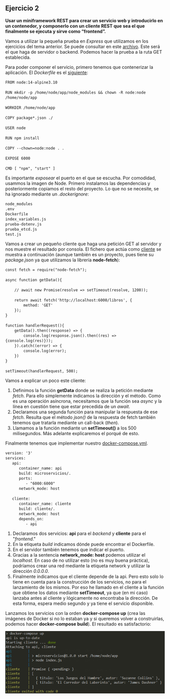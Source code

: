 ## Ejercicio 2
**Usar un miniframework REST para crear un servicio web y introducirlo en un contenedor, y componerlo con un cliente REST que sea el que finalmente se ejecuta y sirve como “frontend”.**

Vamos a utilizar la pequeña prueba en *Express* que utilizamos en los ejercicios del tema anterior. Se puede consultar en este [archivo](./microservicios/index.js). Este será el que haga de servidor o backend. Podemos hacer la prueba a la ruta GET establecida.

Para poder componer el servicio, primero tenemos que contenerizar la aplicación. El *Dockerfile* es el [siguiente](./microservicios/Dockerfile):

```
FROM node:14-alpine3.10

RUN mkdir -p /home/node/app/node_modules && chown -R node:node /home/node/app

WORKDIR /home/node/app

COPY package*.json ./

USER node

RUN npm install

COPY --chown=node:node . .

EXPOSE 6000

CMD [ "npm", "start" ]
```

Es importante *exposear* el puerto en el que se escucha. Por comodidad, usammos la imagen de Node. Primero instalamos las dependencias y posteriormente copiamos el resto del proyecto. Lo que no se necesite, se ha ignorado mediante un *.dockerignore*:

```
node_modules
.env
Dockerfile
index_variables.js
prueba-dotenv.js
prueba_etcd.js
test.js
```

Vamos a crear un pequeño cliente que haga una petición GET al servidor y nos muestre el resultado por consola. El fichero que actúa como [cliente](./cliente/cliente.js) se muestra a continuación (aunque también es un proyecto, pues tiene su *package.json* ya que utilizamos la librería **node-fetch**):

```
const fetch = require("node-fetch");

async function getData(){

    // await new Promise(resolve => setTimeout(resolve, 1200));

    return await fetch('http://localhost:6000/libros', {
        method: 'GET'    
    });
}

function handlerRequest(){
    getData().then((response) => {
        console.log(response.json().then((res) => {console.log(res)}));
    }).catch((error) => {
        console.log(error);
    }) 
}

setTimeout(handlerRequest, 500);
```

Vamos a explicar un poco este cliente:
1. Definimos la función **getData** donde se realiza la petición mediante *fetch*. Para ello simplemente indicamos la dirección y el método. Como es una operación asíncrona, necesitamos que la función sea *async* y la línea en cuestión tiene que estar precedida de un *await*.
2. Declaramos una segunda función para manipular la respuesta de ese *fetch*. Resulta que el método *json()* de la respuesta de fetch también tenemos que tratarla mediante un call-back (*then*).
3. Llamamos a la función mediante un **setTimeout()** a los 500 milisegundos. Más adelante explicaremos el porqué de esto.

Finalmente tenemos que implementar nuestro [docker-compose.yml](./docker-compose.yml).

```
version: '3'
services:
   api:
      container_name: api
      build: microservicios/.
      ports:
         - "6000:6000"
      network_mode: host   

   cliente:
      container_name: cliente
      build: cliente/.
      network_mode: host
      depends_on:
         - api
```

1. Declaramos dos servicios: **api** para el *backend* y **cliente** para el "*frontend*."
2. En la etiqueta *build* indicamos dónde puede encontrar el Dockerfile.
3. En el servidor también tenemos que indicar el puerto.
4. Gracias a la sentencia **network_mode: host** podemos utilizar el *localhost*. En caso de no utilizar esto (no es muy buena práctica), podríamos crear una red mediante la etiqueta network y utilizar la dirección *0.0.0.0*.
5. Finalmente indicamos que el cliente depende de la api. Pero esto solo lo tiene en cuenta para la construcción de los servicios, no para el lanzamiento de los mismos. Por eso he llamado en el cliente a la función que obtiene los datos mediante **setTimeout**, ya que (en mi caso) lanzaba antes al cliente y lógicamente no encontraba la dirección. De esta forma, espera medio segundo y ya tiene el servicio disponible.

Lanzamos los servicios con la orden **docker-compose up** (crea las imágenes de Docker si no lo estaban ya y si queremos volver a construirlas, podemos hacer **docker-compose build**). El resultado es satisfactorio:

![compose](./img/ev6/compose.png)